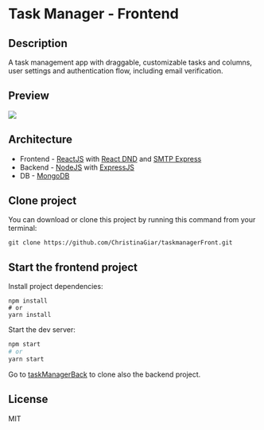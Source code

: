 # Task Manager - Frontend

## Description

A task management app with draggable, customizable tasks and columns, user settings and authentication flow, including email verification.

## Preview

![](https://github.com/ChristinaGiar/christify-frontend/blob/master/gif/Christify%20gif.gif)

## Architecture

- Frontend - [ReactJS](https://react.dev/) with [React DND](https://github.com/react-dnd/react-dnd) and [SMTP Express](https://smtpexpress.com/)
- Backend - [NodeJS](https://nodejs.org/en) with [ExpressJS](https://expressjs.com/)
- DB - [MongoDB](https://www.mongodb.com/)

## Clone project

You can download or clone this project by running this command from your terminal:

```
git clone https://github.com/ChristinaGiar/taskmanagerFront.git
```

## Start the frontend project

Install project dependencies:

```
npm install
# or
yarn install
```

Start the dev server:

```sh
npm start
# or
yarn start
```

Go to [taskManagerBack](https://github.com/ChristinaGiar/taskManagerBack) to clone also the backend project.

## License

MIT
